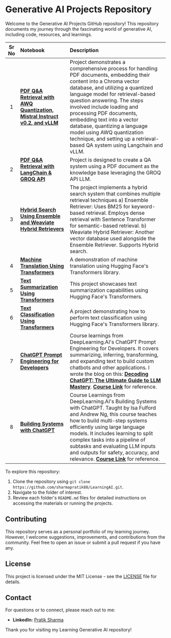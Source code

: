 # Generative AI Projects Repository

Welcome to the Generative AI Projects GitHub repository! 
This repository documents my journey through the fascinating world of generative AI, including code, resources, and learnings.

| Sr No | Notebook                                                                                                                                                                                                                             | Description                                                                                                                                                                                                                                                                                                                                                                                                                                                               |
|:-----:|:-------------------------------------------------------------------------------------------------------------------------------------------------------------------------------------------------------------------------------------|:--------------------------------------------------------------------------------------------------------------------------------------------------------------------------------------------------------------------------------------------------------------------------------------------------------------------------------------------------------------------------------------------------------------------------------------------------------------------------|
|   1   | **[PDF Q&A Retrieval with AWQ Quantization, Mistral Instruct v0.2, and vLLM](https://github.com/sharmapratik88/Learning-Generative-AI/blob/main/Chat%20with%20PDF/AWQ%20Quantization/Chat%20with%20PDF%20AWQ%20Quantization.ipynb)** | Project demonstrates a comprehensive process for handling PDF documents, embedding their content into a Chroma vector database, and utilizing a quantized language model for retrieval-based question answering. The steps involved include loading and processing PDF documents, embedding text into a vector database, quantizing a language model using AWQ quantization technique, and setting up a retrieval-based QA system using Langchain and vLLM.                                                                         | 
|   2   | **[PDF Q&A Retrieval with LangChain & GROQ API](https://github.com/sharmapratik88/Learning-Generative-AI/blob/main/Chat%20with%20PDF/GROQ%20API/chat_with_pdf_groq.py)**                                                             | Project is designed to create a QA system using a PDF document as the knowledge base leveraging the GROQ API LLM.                                                                                                                                                                                                                                                                                                                                                         |                                                                                                                                                                                                                                                                                                                                                                                                                                                                           |
|   3   | **[Hybrid Search Using Ensemble and Weaviate Hybrid Retrievers](https://github.com/sharmapratik88/Learning-Generative-AI/blob/main/Hybrid%20Search/Hybrid%20Search%20Ensemble%20%26%20Weaviate%20Hybrid%20Retriever.ipynb)**         | The project implements a hybrid search system that combines multiple retrieval techniques a) Ensemble Retriever: Uses BM25 for keyword-based retrieval. Employs dense retrieval with Sentence Transformer for semantic-based retrieval. b) Weaviate Hybrid Retriever: Another vector database used alongside the Ensemble Retriever. Supports Hybrid search.                                                                                                              |
|   4   | **[Machine Translation Using Transformers](https://github.com/sharmapratik88/Learning-Generative-AI/blob/main/NLP_HuggingFace_LLMs/01_HF_Machine_Translation.ipynb)**                                                                | A demonstration of machine translation using Hugging Face's Transformers library.                                                                                                                                                                                                                                                                                                                                                                                         |
|   5   | **[Text Summarization Using Transformers](https://github.com/sharmapratik88/Learning-Generative-AI/blob/main/NLP_HuggingFace_LLMs/02_HF_Text_Summarizer.ipynb)**                                                                     | This project showcases text summarization capabilities using Hugging Face's Transformers.                                                                                                                                                                                                                                                                                                                                                                                 |
|   6   | **[Text Classification Using Transformers](https://github.com/sharmapratik88/Learning-Generative-AI/blob/main/NLP_HuggingFace_LLMs/03_HF_Text_Classification.ipynb)**                                                                | A project demonstrating how to perform text classification using Hugging Face's Transformers library.                                                                                                                                                                                                                                                                                                                                                                     |
|   7   | **[ChatGPT Prompt Engineering for Developers](https://github.com/sharmapratik88/LearningAI/tree/main/DeepLearning.AI/01_ChatGPT_Prompt_Engineering_Developers)**                                                                     | Course learnings from DeepLearning.AI's ChatGPT Prompt Engineering for Developers. It covers summarizing, inferring, transforming, and expanding text to build custom chatbots and other applications. I wrote the blog on this: **[Decoding ChatGPT: The Ultimate Guide to LLM Mastery](https://pratikdsharma.com/chatgpt-prompt-engineering/)**. **[Course Link](https://www.deeplearning.ai/short-courses/chatgpt-prompt-engineering-for-developers/)** for reference. |
|   8   | **[Building Systems with ChatGPT](https://github.com/sharmapratik88/LearningAI/tree/main/DeepLearning.AI/02_Building_Systems_with_OpenAI_API)**                                                                                      | Course Learnings from DeepLearning.AI's Building Systems with ChatGPT. Taught by Isa Fulford and Andrew Ng, this course teaches how to build multi-step systems efficiently using large language models. It includes learning to split complex tasks into a pipeline of subtasks and evaluating LLM inputs and outputs for safety, accuracy, and relevance. **[Course Link](https://www.deeplearning.ai/short-courses/building-systems-with-chatgpt/)** for reference.    |

To explore this repository:

1. Clone the repository using `git clone https://github.com/sharmapratik88/LearningAI.git`.
2. Navigate to the folder of interest.
3. Review each folder's `README.md` files for detailed instructions on accessing the materials or running the projects.

## Contributing

This repository serves as a personal portfolio of my learning journey. However, I welcome suggestions, improvements, and contributions from the community. Feel free to open an issue or submit a pull request if you have any.

## License

This project is licensed under the MIT License - see the [LICENSE](https://github.com/sharmapratik88/LearningAI/blob/main/LICENSE) file for details.

## Contact

For questions or to connect, please reach out to me:
- **LinkedIn:** [Pratik Sharma](https://linkedin.com/in/sharmapratikd)

Thank you for visiting my Learning Generative AI repository!

